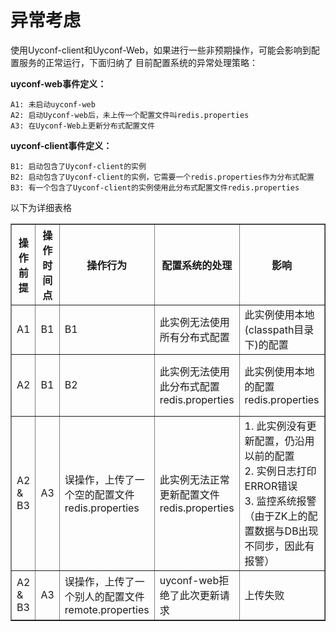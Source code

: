 异常考虑
=======

使用Uyconf-client和Uyconf-Web，如果进行一些非预期操作，可能会影响到配置服务的正常运行，下面归纳了 目前配置系统的异常处理策略：

**uyconf-web事件定义：**

	A1: 未启动uyconf-web
	A2: 启动Uyconf-web后，未上传一个配置文件叫redis.properties
	A3: 在Uyconf-Web上更新分布式配置文件
	
**uyconf-client事件定义：**

	B1: 启动包含了Uyconf-client的实例
	B2: 启动包含了Uyconf-client的实例，它需要一个redis.properties作为分布式配置
	B3: 有一个包含了Uyconf-client的实例使用此分布式配置文件redis.properties

以下为详细表格

<table border="1" cellspacing="1" cellpadding="1">
  <tr>
   <th width="100px">操作前提</th>
   <th width="100px">操作时间点</th>
   <th width="100px">操作行为</th>
   <th width="100px">配置系统的处理</th>
   <th width="100px">影响</th>
   <th width="100px">用户建议</th>
  </tr>
  <tr>
    <td width="100px">A1</td>
    <td width="100px">B1</td>
    <td width="100px">B1</td>
    <td width="100px">此实例无法使用所有分布式配置</td>
	<td width="100px">此实例使用本地(classpath目录下)的配置</td>
	<td width="100px">启动uyconf-web, 然后再重新实例</td>
  </tr>
  <tr>
    <td width="100px">A2</td>
    <td width="100px">B1</td>
    <td width="100px">B2</td>
    <td width="100px">此实例无法使用此分布式配置redis.properties</td>
	<td width="100px">此实例使用本地的配置redis.properties</td>
    <td width="100px">先上传redis.properties, 然后重新启动实例</td>
  </tr>
  <tr>
    <td width="100px">A2 & B3</td>
    <td width="100px">A3</td>
    <td width="100px">误操作，上传了一个空的配置文件redis.properties</td>
    <td width="100px">此实例无法正常更新配置文件redis.properties</td>
	<td width="100px">1. 此实例没有更新配置，仍沿用以前的配置<br/>2. 实例日志打印ERROR错误<br/>3. 监控系统报警（由于ZK上的配置数据与DB出现不同步，因此有报警）</td>
    <td width="100px">重新上传redis.properties</td>
  </tr>
  <tr>
    <td width="100px">A2 & B3</td>
    <td width="100px">A3</td>
    <td width="100px">误操作，上传了一个别人的配置文件remote.properties</td>
    <td width="100px">uyconf-web拒绝了此次更新请求</td>
	<td width="100px">上传失败</td>
    <td width="100px">重新上传redis.properties</td>
  </tr> 
</table>